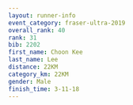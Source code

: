 ```yaml
---
layout: runner-info 
event_category: fraser-ultra-2019 
overall_rank: 40
rank: 31
bib: 2202
first_name: Choon Kee
last_name: Lee
distance: 22KM
category_km: 22KM
gender: Male
finish_time: 3-11-18
---
```

